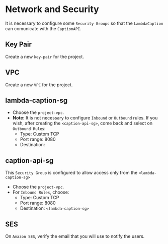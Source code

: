 # Network and Security

It is necessary to configure some `Security Groups` so that the `LambdaCaption` can comunicate with the `CaptionAPI`.

## Key Pair

Create a new `key-pair` for the project.

## VPC

Create a new `VPC` for the project.

## lambda-caption-sg

* Choose the `project-vpc`.
* **__Note:__** It is not necessary to configure `Inbound` or `Outbound` rules. If you wish, after creating the `<caption-api-sg>`, come back and select on `Outbound Rules`:
  * Type: Custom TCP
  * Port range: 8080
  * Destination: <caption-api-sg>

## caption-api-sg

This `Security Group` is configured to allow access only from the `<lambda-caption-sg>`

* Choose the `project-vpc`.
* For `Inbound Rules`, choose:
  * Type: Custom TCP
  * Port range: 8080
  * Destination: `<lambda-caption-sg>`

## SES

On `Amazon SES`, verify the email that you will use to notify the users.

